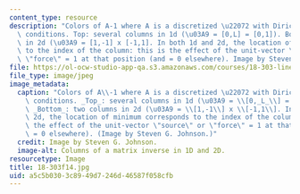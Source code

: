 ```yaml
---
content_type: resource
description: "Colors of A-1 where A is a discretized \u22072 with Dirichlet boundary\
  \ conditions. Top: several columns in 1d (\u03A9 = [0,L] = [0,1]). Bottom: two columns\
  \ in 2d (\u03A9 = [1,-1] x [-1,1]. In both 1d and 2d, the location of minimum corresponds\
  \ to the index of the column: this is the effect of the unit-vector \"source\" or\
  \ \"force\" = 1 at that position (and = 0 elsewhere). Image by Steven G. Johnson."
file: https://ol-ocw-studio-app-qa.s3.amazonaws.com/courses/18-303-linear-partial-differential-equations-analysis-and-numerics-fall-2014/a5c5b0303c8949d7246d46587f058cfb_18-303f14.jpg
file_type: image/jpeg
image_metadata:
  caption: "Colors of A\\-1 where A is a discretized \u22072 with Dirichlet boundary\
    \ conditions. _Top_: several columns in 1d (\u03A9 = \\[0,_L_\\] = \\[0,1\\]).\
    \ _Bottom_: two columns in 2d (\u03A9 = \\[1,-1\\] x \\[-1,1\\]. In both 1d and\
    \ 2d, the location of minimum corresponds to the index of the column: this is\
    \ the effect of the unit-vector \"source\" or \"force\" = 1 at that position (and\
    \ = 0 elsewhere). (Image by Steven G. Johnson.)"
  credit: Image by Steven G. Johnson.
  image-alt: Columns of a matrix inverse in 1D and 2D.
resourcetype: Image
title: 18-303f14.jpg
uid: a5c5b030-3c89-49d7-246d-46587f058cfb
---
```

